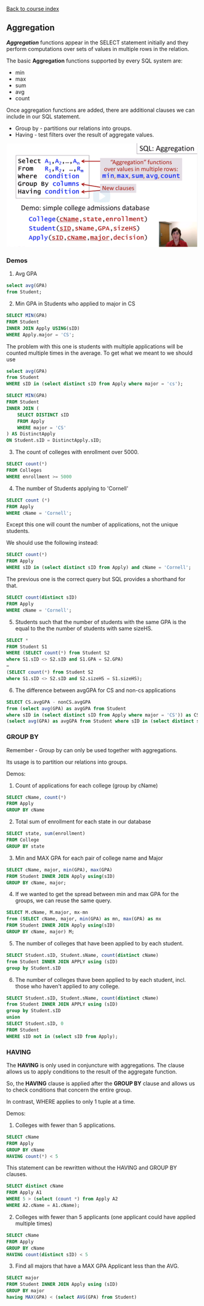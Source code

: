 [Back to course index](./index.md)

## Aggregation

**_Aggregation_** functions appear in the SELECT statement initially and they perform computations over sets of values in multiple rows in the relation.

The basic **Aggregation** functions supported by every SQL system are:

- min
- max
- sum
- avg
- count

Once aggregation functions are added, there are additional clauses we can include in our SQL statement.

- Group by - partitions our relations into groups.
- Having - test filters over the result of aggregate values.

![SQL Aggregation](./assets/sql-aggregation.png)

### Demos

1. Avg GPA

```SQL
select avg(GPA)
from Student;
```

2. Min GPA in Students who applied to major in CS

```SQL
SELECT MIN(GPA)
FROM Student
INNER JOIN Apply USING(sID)
WHERE Apply.major = 'CS';
```

The problem with this one is students with multiple applications will be counted multiple times in the average. To get what we meant to we should use

```SQL
select avg(GPA)
from Student
WHERE sID in (select distinct sID from Apply where major = 'cs');
```

```SQL
SELECT MIN(GPA)
FROM Student
INNER JOIN (
    SELECT DISTINCT sID
    FROM Apply
    WHERE major = 'CS'
) AS DistinctApply
ON Student.sID = DistinctApply.sID;
```

3. The count of colleges with enrollment over 5000.

```SQL
SELECT count(*)
FROM Colleges
WHERE enrollment >= 5000
```

4. The number of Students applying to 'Cornell'

```SQL
SELECT count (*)
FROM Apply
WHERE cName = 'Cornell';
```

Except this one will count the number of applications, not the unique students.

We should use the following instead:

```SQL
SELECT count(*)
FROM Apply
WHERE sID in (select distinct sID from Apply) and cName = 'Cornell';
```

The previous one is the correct query but SQL provides a shorthand for that.

```SQL
SELECT count(distinct sID)
FROM Apply
WHERE cName = 'Cornell';
```

5. Students such that the number of students with the same GPA is the equal to the the number of students with same sizeHS.

```SQL
SELECT *
FROM Student S1
WHERE (SELECT count(*) from Student S2
where S1.sID <> S2.sID and S1.GPA = S2.GPA)
=
(SELECT count(*) from Student S2
where S1.sID <> S2.sID and S2.sizeHS = S1.sizeHS);
```

6. The difference between avgGPA for CS and non-cs applications

```SQL
SELECT CS.avgGPA - nonCS.avgGPA
from (select avg(GPA) as avgGPA from Student
where sID in (select distinct sID from Apply where major = 'CS')) as CS,
(select avg(GPA) as avgGPA from Student where sID in (select distinct sID from Apply where major <> 'CS')) as nonCS;
```

### GROUP BY

Remember - Group by can only be used together with aggregations.

Its usage is to partition our relations into groups.

Demos:

1. Count of applications for each college (group by cName)

```SQL
SELECT cName, count(*)
FROM Apply
GROUP BY cName
```

2. Total sum of enrollment for each state in our database

```SQL
SELECT state, sum(enrollment)
FROM College
GROUP BY state
```

3. Min and MAX GPA for each pair of college name and Major

```SQL
SELECT cName, major, min(GPA), max(GPA)
FROM Student INNER JOIN Apply using(sID)
GROUP BY cName, major;
```

4. If we wanted to get the spread between min and max GPA for the groups, we can reuse the same query.

```SQL
SELECT M.cName, M.major, mx-mn
from (SELECT cName, major, min(GPA) as mn, max(GPA) as mx
FROM Student INNER JOIN Apply using(sID)
GROUP BY cName, major) M;
```

5. The number of colleges that have been applied to by each student.

```SQL
SELECT Student.sID, Student.sName, count(distinct cName)
from Student INNER JOIN APPLY using (sID)
group by Student.sID
```

6. The number of colleges thave been applied to by each student, incl. those who haven't applied to any college.

```SQL
SELECT Student.sID, Student.sName, count(distinct cName)
from Student INNER JOIN APPLY using (sID)
group by Student.sID
union
SELECT Student.sID, 0
FROM Student
WHERE sID not in (select sID from Apply);
```

### HAVING

The **HAVING** is only used in conjuncture with aggregations. The clause allows us to apply conditions to the result of the aggregate function.

So, the **HAVING** clause is applied after the **GROUP BY** clause and allows us to check conditions that concern the entire group.

In contrast, WHERE applies to only 1 tuple at a time.

Demos:

1. Colleges with fewer than 5 applications.

```SQL
SELECT cName
FROM Apply
GROUP BY cName
HAVING count(*) < 5
```

This statement can be rewritten without the HAVING and GROUP BY clauses.

```SQL
SELECT distinct cName
FROM Apply A1
WHERE 5 > (select (count *) from Apply A2
WHERE A2.cName = A1.cName);
```

2. Colleges with fewer than 5 applicants (one applicant could have applied multiple times)

```SQL
SELECT cName
FROM Apply
GROUP BY cName
HAVING count(distinct sID) < 5
```

3. Find all majors that have a MAX GPA Applicant less than the AVG.

```SQL
SELECT major
FROM Student INNER JOIN Apply using (sID)
GROUP BY major
having MAX(GPA) < (select AVG(GPA) from Student)
```
